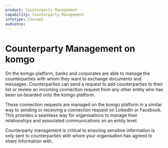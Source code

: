 ```yaml
---
product: Counterparty Management
capability: Counterparty Management
infotype: Concept
audience:
---
```


# Counterparty Management on komgo

On the komgo platform, banks and corporates are able to manage the counterparties with whom they want to exchange documents and messages. Counterparties can send a request to add counterparties to their list or review an incoming connection request from any other entity who has been on-boarded onto the komgo platform.

These connection requests are managed on the komgo platform in a similar way to sending or receiving a connection request on LinkedIn or Facebook. This provides a seamless way for organisations to manage their relationships and associated communications on an entity level.

Counterparty management is critical to ensuring sensitive information is only sent to counterparties with whom your organisation has agreed to share information with.